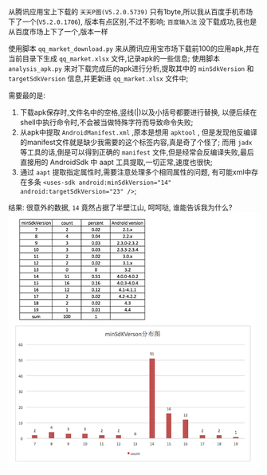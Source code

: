 从腾讯应用宝上下载的 `天天P图(V5.2.0.5739)` 只有1byte,所以我从百度手机市场下了一个(`V5.2.0.1706`), 版本有点区别,不过不影响;
`百度输入法` 没下载成功,我也是从百度市场上下了一个,版本一样

使用脚本 `qq_market_download.py` 来从腾讯应用宝市场下载前100的应用apk,并在当前目录下生成 `qq_market.xlsx` 文件,记录apk的一些信息;
使用脚本 `analysis_apk.py` 来对下载完成后的apk进行分析,提取其中的 `minSdkVersion` 和 `targetSdkVersion` 信息,并更新进 `qq_market.xlsx` 文件中;

需要最的是:
1. 下载apk保存时,文件名中的空格,竖线(|)以及小括号都要进行替换, 以便后续在shell中执行命令时,不会被当做特殊字符而导致命令失败;
2. 从apk中提取 `AndroidManifest.xml` ,原本是想用 `apktool` , 但是发现他反编译的manifest文件就是缺少我需要的这个标签内容,真是奇了个怪了;
    而用 `jadx` 等工具的话,倒是可以得到正确的 `manifest` 文件,但是经常会反编译失败,最后直接用的 AndroidSdk 中 aapt 工具提取,一切正常,速度也很快;
3. 通过 `aapt` 提取指定属性时,需要注意处理多个相同属性的问题, 有可能xml中存在多条 `<uses-sdk android:minSdkVersion="14" android:targetSdkVersion="23" />`;

结果:
很意外的数据, `14` 竟然占据了半壁江山, 呵呵哒, 谁能告诉我为什么? 
![minSdk分布图](../res/minSdkVersion分布图.png)